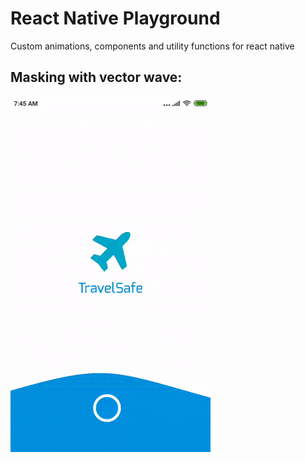 # React Native Playground
Custom animations, components and utility functions for react native

<!-- ## Content Index

![](./assets/images/index.png)  -->

## Masking with vector wave:

![](./assets/images/masking.gif) 

